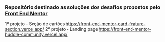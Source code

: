 ### Repositório destinado as soluções dos desafios propostos pelo [Front End Mentor](https://www.frontendmentor.io/)

1º projeto - Seção de cartões https://front-end-mentor-card-feature-section.vercel.app/
2º projeto - Landing page https://front-end-mentor-huddle-community.vercel.app/
